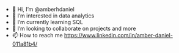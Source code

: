 - 👋 Hi, I’m @amberhdaniel
- 👀 I’m interested in data analytics
- 🌱 I’m currently learning SQL
- 💞️ I’m looking to collaborate on projects and more
- 📫 How to reach me https://www.linkedin.com/in/amber-daniel-011a81b4/

<!---
amberhdaniel/amberhdaniel is a ✨ special ✨ repository because its `README.md` (this file) appears on your GitHub profile.
You can click the Preview link to take a look at your changes.
--->

